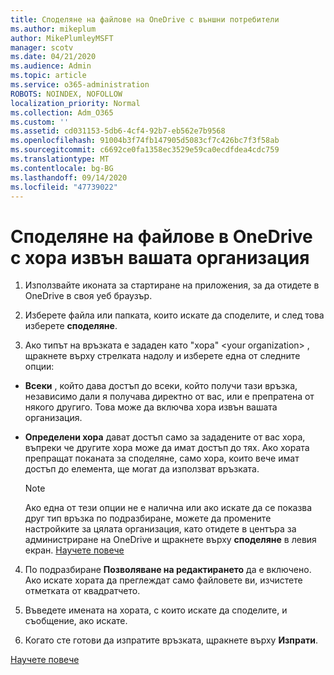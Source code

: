 ```yaml
---
title: Споделяне на файлове на OneDrive с външни потребители
ms.author: mikeplum
author: MikePlumleyMSFT
manager: scotv
ms.date: 04/21/2020
ms.audience: Admin
ms.topic: article
ms.service: o365-administration
ROBOTS: NOINDEX, NOFOLLOW
localization_priority: Normal
ms.collection: Adm_O365
ms.custom: ''
ms.assetid: cd031153-5db6-4cf4-92b7-eb562e7b9568
ms.openlocfilehash: 91004b3f74fb147905d5083cf7c426bc7f3f58ab
ms.sourcegitcommit: c6692ce0fa1358ec3529e59ca0ecdfdea4cdc759
ms.translationtype: MT
ms.contentlocale: bg-BG
ms.lasthandoff: 09/14/2020
ms.locfileid: "47739022"
---
```

# <a name="share-files-in-onedrive-with-people-outside-your-organization"></a>Споделяне на файлове в OneDrive с хора извън вашата организация

1. Използвайте иконата за стартиране на приложения, за да отидете в OneDrive в своя уеб браузър. 
    
2. Изберете файла или папката, които искате да споделите, и след това изберете **споделяне**. 
    
3. Ако типът на връзката е зададен като "хора" \<your organization\> , щракнете върху стрелката надолу и изберете една от следните опции: 
    
  - **Всеки** , който дава достъп до всеки, който получи тази връзка, независимо дали я получава директно от вас, или е препратена от някого другиго. Това може да включва хора извън вашата организация. 
    
  - **Определени хора** дават достъп само за зададените от вас хора, въпреки че другите хора може да имат достъп до тях. Ако хората препращат поканата за споделяне, само хора, които вече имат достъп до елемента, ще могат да използват връзката. 
    
    > [!NOTE]
    > Ако една от тези опции не е налична или ако искате да се показва друг тип връзка по подразбиране, можете да промените настройките за цялата организация, като отидете в центъра за администриране на OneDrive и щракнете върху **споделяне** в левия екран. [Научете повече](https://go.microsoft.com/fwlink/?linkid=871961)
  
4. По подразбиране **Позволяване на редактирането** да е включено. Ако искате хората да преглеждат само файловете ви, изчистете отметката от квадратчето. 
    
5. Въведете имената на хората, с които искате да споделите, и съобщение, ако искате.
    
6. Когато сте готови да изпратите връзката, щракнете върху **Изпрати**. 
    
[Научете повече](https://go.microsoft.com/fwlink/?linkid=871861)
  

